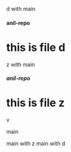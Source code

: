 d with main
#### anil-repo
this is file d
=======
 z with main
##### anil-repo
this is file z
=======


 v


 main

 main with z 
main with d
